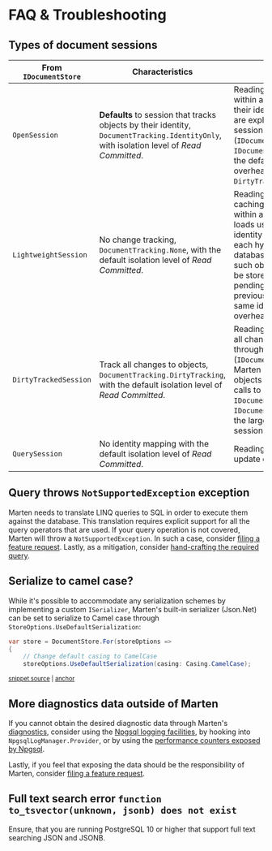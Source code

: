 # FAQ & Troubleshooting

## Types of document sessions

| From `IDocumentStore` | Characteristics | Use |
|-----------------------|-----------------------|---|
| `OpenSession`         | **Defaults** to session that tracks objects by their identity, `DocumentTracking.IdentityOnly`, with isolation level of *Read Committed*. | Reading & writing data. Objects within a session are cached by their identity. Updates to objects are explicitly controlled through session operations (`IDocumentSession.Update`, `IDocumentSession.Store`). With the defaults, incurs lower overhead than `DirtyTrackedSession`. |
| `LightweightSession`  | No change tracking, `DocumentTracking.None`, with the default isolation level of *Read Committed*. | Reading & writing data. No caching of objects is done within a session, e.g. repeated loads using the same document identity yield separate objects, each hydrated from the database. In case of updates to such objects, the last object to be stored will overwrite any pending changes from previously stored objects of the same identity. Can incur lower overhead than tracked sessions. |
| `DirtyTrackedSession` | Track all changes to objects, `DocumentTracking.DirtyTracking`, with the default isolation level of *Read Committed*. | Reading & writing data. Tracks all changes to objects loaded through a session. Upon save (`IDocumentSession.SaveChanges`), Marten updates the changed objects without requiring explicit calls to `IDocumentSession.Update` or `IDocumentSession.Store`. Incurs the largest overhead of tracked sessions.  |
| `QuerySession`        | No identity mapping with the default isolation level of *Read Committed*.   | Reading data, i.e. no insert or update operations are exposed. |

## Query throws `NotSupportedException` exception

Marten needs to translate LINQ queries to SQL in order to execute them against the database. This translation requires explicit support for all the query operators that are used. If your query operation is not covered, Marten will throw a `NotSupportedException`. In such a case, consider [filing a feature request](https://github.com/JasperFx/marten/issues/new). Lastly, as a mitigation, consider [hand-crafting the required query](/documents/querying/linq/#use-matchessql-sql-to-search-using-raw-sql).

## Serialize to camel case?

While it's possible to accommodate any serialization schemes by implementing a custom `ISerializer`, Marten's built-in serializer (Json.Net) can be set to serialize to Camel case through `StoreOptions.UseDefaultSerialization`:

<!-- snippet: sample_sample-serialize-to-camelcase -->
<a id='snippet-sample_sample-serialize-to-camelcase'></a>
```cs
var store = DocumentStore.For(storeOptions =>
{
    // Change default casing to CamelCase
    storeOptions.UseDefaultSerialization(casing: Casing.CamelCase);
```
<sup><a href='https://github.com/JasperFx/marten/blob/master/src/Marten.Testing/Examples/CamelCasing.cs#L14-L19' title='Snippet source file'>snippet source</a> | <a href='#snippet-sample_sample-serialize-to-camelcase' title='Start of snippet'>anchor</a></sup>
<!-- endSnippet -->

## More diagnostics data outside of Marten

If you cannot obtain the desired diagnostic data through Marten's [diagnostics](/diagnostics), consider using the [Npgsql logging facilities](https://www.npgsql.org/doc/logging.html), by hooking into `NpgsqlLogManager.Provider`, or by using the [performance counters exposed by Npgsql](https://www.npgsql.org/doc/performance.html).

Lastly, if you feel that exposing the data should be the responsibility of Marten, consider [filing a feature request](https://github.com/JasperFx/marten/issues/new).

## Full text search error `function to_tsvector(unknown, jsonb) does not exist`

Ensure, that you are running PostgreSQL 10 or higher that support full text searching JSON and JSONB.
